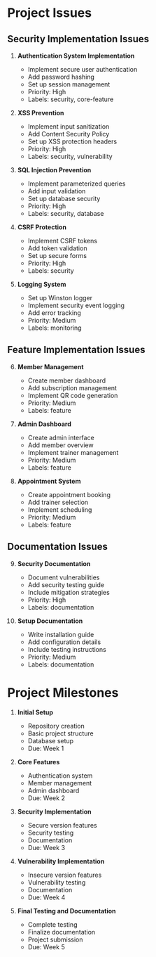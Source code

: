 # Project Issues

## Security Implementation Issues

1. **Authentication System Implementation**
   - Implement secure user authentication
   - Add password hashing
   - Set up session management
   - Priority: High
   - Labels: security, core-feature

2. **XSS Prevention**
   - Implement input sanitization
   - Add Content Security Policy
   - Set up XSS protection headers
   - Priority: High
   - Labels: security, vulnerability

3. **SQL Injection Prevention**
   - Implement parameterized queries
   - Add input validation
   - Set up database security
   - Priority: High
   - Labels: security, database

4. **CSRF Protection**
   - Implement CSRF tokens
   - Add token validation
   - Set up secure forms
   - Priority: High
   - Labels: security

5. **Logging System**
   - Set up Winston logger
   - Implement security event logging
   - Add error tracking
   - Priority: Medium
   - Labels: monitoring

## Feature Implementation Issues

6. **Member Management**
   - Create member dashboard
   - Add subscription management
   - Implement QR code generation
   - Priority: Medium
   - Labels: feature

7. **Admin Dashboard**
   - Create admin interface
   - Add member overview
   - Implement trainer management
   - Priority: Medium
   - Labels: feature

8. **Appointment System**
   - Create appointment booking
   - Add trainer selection
   - Implement scheduling
   - Priority: Medium
   - Labels: feature

## Documentation Issues

9. **Security Documentation**
   - Document vulnerabilities
   - Add security testing guide
   - Include mitigation strategies
   - Priority: High
   - Labels: documentation

10. **Setup Documentation**
    - Write installation guide
    - Add configuration details
    - Include testing instructions
    - Priority: Medium
    - Labels: documentation

# Project Milestones

1. **Initial Setup**
   - Repository creation
   - Basic project structure
   - Database setup
   - Due: Week 1

2. **Core Features**
   - Authentication system
   - Member management
   - Admin dashboard
   - Due: Week 2

3. **Security Implementation**
   - Secure version features
   - Security testing
   - Documentation
   - Due: Week 3

4. **Vulnerability Implementation**
   - Insecure version features
   - Vulnerability testing
   - Documentation
   - Due: Week 4

5. **Final Testing and Documentation**
   - Complete testing
   - Finalize documentation
   - Project submission
   - Due: Week 5
